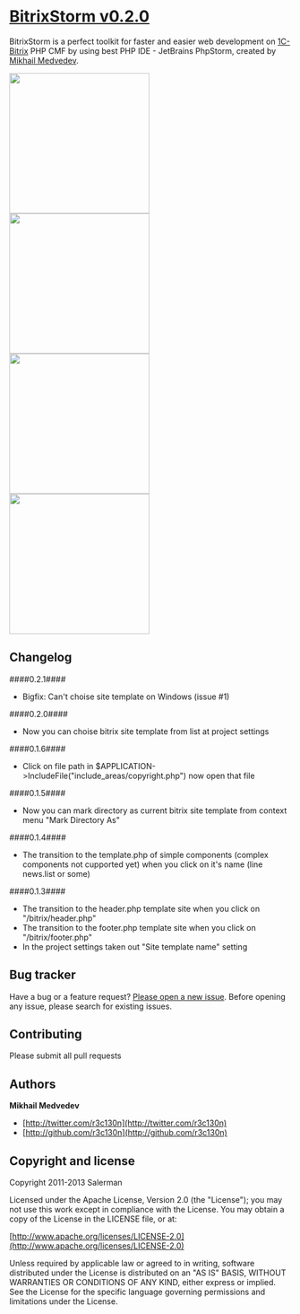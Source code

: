 # [BitrixStorm v0.2.0](http://salerman.github.io/phpstorm)

BitrixStorm is a perfect toolkit for faster and easier web development on <a href="www.1c-bitrix.ru">1C-Bitrix</a> PHP CMF by using best PHP IDE - JetBrains PhpStorm, created by [Mikhail Medvedev](http://twitter.com/r3c130n).

<img src="http://plugins.jetbrains.com/files/7228/screenshot_14181.png" width="250px"><br>
<img src="http://plugins.jetbrains.com/files/7228/screenshot_14184.png" width="250px"><br>
<img src="http://plugins.jetbrains.com/files/7228/screenshot_14183.png" width="250px"><br>
<img src="http://plugins.jetbrains.com/files/7228/screenshot_14182.png" width="250px">


## Changelog

####0.2.1####

* Bigfix: Can't choise site template on Windows (issue #1)

####0.2.0####

* Now you can choise bitrix site template from list at project settings

####0.1.6####

* Click on file path in $APPLICATION->IncludeFile("include_areas/copyright.php") now open that file

####0.1.5####

* Now you can mark directory as current bitrix site template from context menu "Mark Directory As"

####0.1.4####

* The transition to the template.php of simple components (complex components not cupported yet) when you click on it's name (line news.list or some)

####0.1.3####

* The transition to the header.php template site when you click on "/bitrix/header.php"
* The transition to the footer.php template site when you click on "/bitrix/footer.php"
* In the project settings taken out "Site template name" setting
 

## Bug tracker

Have a bug or a feature request? [Please open a new issue](https://github.com/salerman/bitrixstorm/issues). Before opening any issue, please search for existing issues.


## Contributing

Please submit all pull requests


## Authors

**Mikhail Medvedev**

+ [http://twitter.com/r3c130n](http://twitter.com/r3c130n)
+ [http://github.com/r3c130n](http://github.com/r3c130n)


## Copyright and license

Copyright 2011-2013 Salerman

Licensed under the Apache License, Version 2.0 (the "License");
you may not use this work except in compliance with the License.
You may obtain a copy of the License in the LICENSE file, or at:

  [http://www.apache.org/licenses/LICENSE-2.0](http://www.apache.org/licenses/LICENSE-2.0)

Unless required by applicable law or agreed to in writing, software
distributed under the License is distributed on an "AS IS" BASIS,
WITHOUT WARRANTIES OR CONDITIONS OF ANY KIND, either express or implied.
See the License for the specific language governing permissions and
limitations under the License.